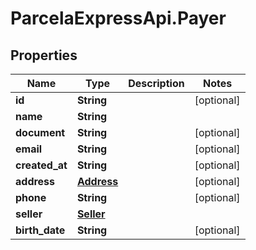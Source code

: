 # ParcelaExpressApi.Payer

## Properties

Name | Type | Description | Notes
------------ | ------------- | ------------- | -------------
**id** | **String** |  | [optional] 
**name** | **String** |  | 
**document** | **String** |  | [optional] 
**email** | **String** |  | [optional] 
**created_at** | **String** |  | [optional] 
**address** | [**Address**](Address.md) |  | [optional] 
**phone** | **String** |  | [optional] 
**seller** | [**Seller**](Seller.md) |  | 
**birth_date** | **String** |  | [optional] 


